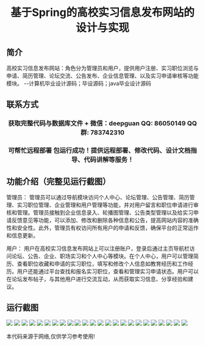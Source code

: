 <p><h1 align="center">基于Spring的高校实习信息发布网站的设计与实现</h1></p>

## 简介
高校实习信息发布网站：角色分为管理员和用户，提供用户注册、实习职位浏览与申请、简历管理、论坛交流、公告发布、企业信息管理、以及实习申请审核等功能模块。    --计算机毕业设计源码；毕设源码；java毕业设计源码


## 联系方式
<p><h3 align="center">获取完整代码与数据库文件 + 微信：deepguan QQ: 86050149 QQ群: 783742310</h3></p>
<p><h3 align="center">可帮忙远程部署 包运行成功！提供远程部署、修改代码、设计文档指导、代码讲解等服务！</h3></p>

## 功能介绍（完整见运行截图）
管理员： 管理员可以通过导航模块访问个人中心、论坛管理、公告管理、简历管理、实习职位管理、企业管理和用户管理等功能，并对用户留言和职位申请进行审核和管理。管理员接触到企业信息录入、轮播图管理、公告类型管理以及给实习申请反馈意见等功能，可以添加、修改和删除各种信息和公告，提高网站内容的准确性和安全性。此外，管理员有权访问所有用户的申请和反馈，确保平台的正常运作和信息更新。

用户： 用户在高校实习信息发布网站上可以注册账户，登录后通过主页导航栏访问论坛、公告、企业、职场实习和个人中心等模块。在个人中心，用户可以管理简历、查看职位收藏和申请的实习职位，填写和修改个人信息如教育经历和工作经历。用户还能通过平台查找和报名实习职位，查看和管理实习申请状态。用户可以在论坛发布帖子，与其他用户进行交流互动，从而获取实习信息、分享经验和建议。


## 运行截图
![](https://bs-1329754181.cos.ap-shanghai.myqcloud.com/spring/UniversityInternshipInformationReleaseWebsiteDesignAndImplementation/img/001.jpg)
![](https://bs-1329754181.cos.ap-shanghai.myqcloud.com/spring/UniversityInternshipInformationReleaseWebsiteDesignAndImplementation/img/002.jpg)
![](https://bs-1329754181.cos.ap-shanghai.myqcloud.com/spring/UniversityInternshipInformationReleaseWebsiteDesignAndImplementation/img/003.jpg)
![](https://bs-1329754181.cos.ap-shanghai.myqcloud.com/spring/UniversityInternshipInformationReleaseWebsiteDesignAndImplementation/img/004.jpg)
![](https://bs-1329754181.cos.ap-shanghai.myqcloud.com/spring/UniversityInternshipInformationReleaseWebsiteDesignAndImplementation/img/005.jpg)
![](https://bs-1329754181.cos.ap-shanghai.myqcloud.com/spring/UniversityInternshipInformationReleaseWebsiteDesignAndImplementation/img/006.jpg)
![](https://bs-1329754181.cos.ap-shanghai.myqcloud.com/spring/UniversityInternshipInformationReleaseWebsiteDesignAndImplementation/img/007.jpg)
![](https://bs-1329754181.cos.ap-shanghai.myqcloud.com/spring/UniversityInternshipInformationReleaseWebsiteDesignAndImplementation/img/008.jpg)
![](https://bs-1329754181.cos.ap-shanghai.myqcloud.com/spring/UniversityInternshipInformationReleaseWebsiteDesignAndImplementation/img/009.jpg)
![](https://bs-1329754181.cos.ap-shanghai.myqcloud.com/spring/UniversityInternshipInformationReleaseWebsiteDesignAndImplementation/img/010.jpg)
![](https://bs-1329754181.cos.ap-shanghai.myqcloud.com/spring/UniversityInternshipInformationReleaseWebsiteDesignAndImplementation/img/011.jpg)
![](https://bs-1329754181.cos.ap-shanghai.myqcloud.com/spring/UniversityInternshipInformationReleaseWebsiteDesignAndImplementation/img/012.jpg)
![](https://bs-1329754181.cos.ap-shanghai.myqcloud.com/spring/UniversityInternshipInformationReleaseWebsiteDesignAndImplementation/img/013.jpg)
![](https://bs-1329754181.cos.ap-shanghai.myqcloud.com/spring/UniversityInternshipInformationReleaseWebsiteDesignAndImplementation/img/014.jpg)
![](https://bs-1329754181.cos.ap-shanghai.myqcloud.com/spring/UniversityInternshipInformationReleaseWebsiteDesignAndImplementation/img/015.jpg)
![](https://bs-1329754181.cos.ap-shanghai.myqcloud.com/spring/UniversityInternshipInformationReleaseWebsiteDesignAndImplementation/img/016.jpg)
![](https://bs-1329754181.cos.ap-shanghai.myqcloud.com/spring/UniversityInternshipInformationReleaseWebsiteDesignAndImplementation/img/017.jpg)
![](https://bs-1329754181.cos.ap-shanghai.myqcloud.com/spring/UniversityInternshipInformationReleaseWebsiteDesignAndImplementation/img/018.jpg)
![](https://bs-1329754181.cos.ap-shanghai.myqcloud.com/spring/UniversityInternshipInformationReleaseWebsiteDesignAndImplementation/img/019.jpg)
![](https://bs-1329754181.cos.ap-shanghai.myqcloud.com/spring/UniversityInternshipInformationReleaseWebsiteDesignAndImplementation/img/020.jpg)
![](https://bs-1329754181.cos.ap-shanghai.myqcloud.com/spring/UniversityInternshipInformationReleaseWebsiteDesignAndImplementation/img/021.jpg)
![](https://bs-1329754181.cos.ap-shanghai.myqcloud.com/spring/UniversityInternshipInformationReleaseWebsiteDesignAndImplementation/img/022.jpg)
![](https://bs-1329754181.cos.ap-shanghai.myqcloud.com/spring/UniversityInternshipInformationReleaseWebsiteDesignAndImplementation/img/023.jpg)
![](https://bs-1329754181.cos.ap-shanghai.myqcloud.com/spring/UniversityInternshipInformationReleaseWebsiteDesignAndImplementation/img/024.jpg)

<p>本代码来源于网络,仅供学习参考使用!</p>
